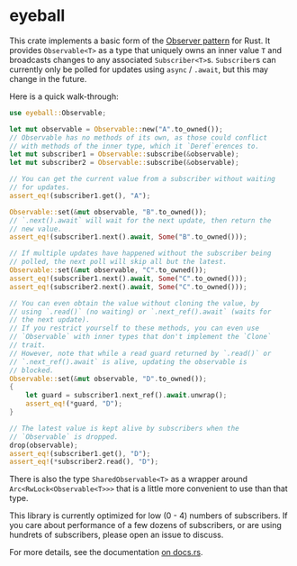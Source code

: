# eyeball

This crate implements a basic form of the [Observer pattern][] for Rust.
It provides `Observable<T>` as a type that uniquely owns an inner value `T` and
broadcasts changes to any associated `Subscriber<T>`s.
`Subscriber`s can currently only be polled for updates using `async` / `.await`,
but this may change in the future.

Here is a quick walk-through:

```rust
use eyeball::Observable;

let mut observable = Observable::new("A".to_owned());
// Observable has no methods of its own, as those could conflict
// with methods of the inner type, which it `Deref`erences to.
let mut subscriber1 = Observable::subscribe(&observable);
let mut subscriber2 = Observable::subscribe(&observable);

// You can get the current value from a subscriber without waiting
// for updates.
assert_eq!(subscriber1.get(), "A");

Observable::set(&mut observable, "B".to_owned());
// `.next().await` will wait for the next update, then return the
// new value.
assert_eq!(subscriber1.next().await, Some("B".to_owned()));

// If multiple updates have happened without the subscriber being
// polled, the next poll will skip all but the latest.
Observable::set(&mut observable, "C".to_owned());
assert_eq!(subscriber1.next().await, Some("C".to_owned()));
assert_eq!(subscriber2.next().await, Some("C".to_owned()));

// You can even obtain the value without cloning the value, by
// using `.read()` (no waiting) or `.next_ref().await` (waits for
// the next update).
// If you restrict yourself to these methods, you can even use
// `Observable` with inner types that don't implement the `Clone`
// trait.
// However, note that while a read guard returned by `.read()` or
// `.next_ref().await` is alive, updating the observable is
// blocked.
Observable::set(&mut observable, "D".to_owned());
{
    let guard = subscriber1.next_ref().await.unwrap();
    assert_eq!(*guard, "D");
}

// The latest value is kept alive by subscribers when the
// `Observable` is dropped.
drop(observable);
assert_eq!(subscriber1.get(), "D");
assert_eq!(*subscriber2.read(), "D");
```

There is also the type `SharedObservable<T>` as a wrapper around 
`Arc<RwLock<Observable<T>>>` that is a little more convenient to use than that
type.

This library is currently optimized for low (0 - 4) numbers of subscribers.
If you care about performance of a few dozens of subscribers, or are using
hundrets of subscribers, please open an issue to discuss.

For more details, see the documentation [on docs.rs][docs.rs].

[Observer pattern]: https://en.wikipedia.org/wiki/Observer_pattern
[docs.rs]: https://docs.rs/eyeball/latest/eyeball/

